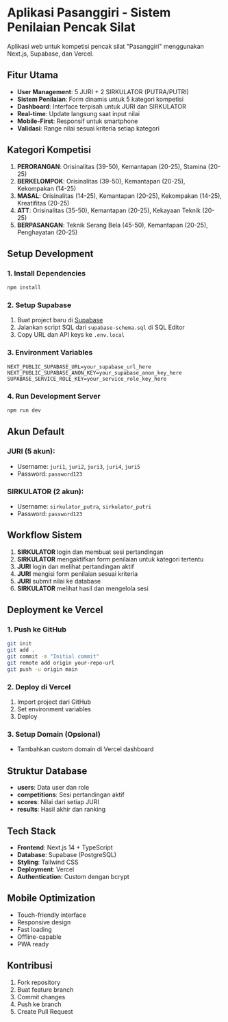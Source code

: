 # Aplikasi Pasanggiri - Sistem Penilaian Pencak Silat

Aplikasi web untuk kompetisi pencak silat "Pasanggiri" menggunakan Next.js, Supabase, dan Vercel.

## Fitur Utama

- **User Management**: 5 JURI + 2 SIRKULATOR (PUTRA/PUTRI)
- **Sistem Penilaian**: Form dinamis untuk 5 kategori kompetisi
- **Dashboard**: Interface terpisah untuk JURI dan SIRKULATOR
- **Real-time**: Update langsung saat input nilai
- **Mobile-First**: Responsif untuk smartphone
- **Validasi**: Range nilai sesuai kriteria setiap kategori

## Kategori Kompetisi

1. **PERORANGAN**: Orisinalitas (39-50), Kemantapan (20-25), Stamina (20-25)
2. **BERKELOMPOK**: Orisinalitas (39-50), Kemantapan (20-25), Kekompakan (14-25)
3. **MASAL**: Orisinalitas (14-25), Kemantapan (20-25), Kekompakan (14-25), Kreatifitas (20-25)
4. **ATT**: Orisinalitas (35-50), Kemantapan (20-25), Kekayaan Teknik (20-25)
5. **BERPASANGAN**: Teknik Serang Bela (45-50), Kemantapan (20-25), Penghayatan (20-25)

## Setup Development

### 1. Install Dependencies
```bash
npm install
```

### 2. Setup Supabase
1. Buat project baru di [Supabase](https://supabase.com)
2. Jalankan script SQL dari `supabase-schema.sql` di SQL Editor
3. Copy URL dan API keys ke `.env.local`

### 3. Environment Variables
```env
NEXT_PUBLIC_SUPABASE_URL=your_supabase_url_here
NEXT_PUBLIC_SUPABASE_ANON_KEY=your_supabase_anon_key_here
SUPABASE_SERVICE_ROLE_KEY=your_service_role_key_here
```

### 4. Run Development Server
```bash
npm run dev
```

## Akun Default

### JURI (5 akun):
- Username: `juri1`, `juri2`, `juri3`, `juri4`, `juri5`
- Password: `password123`

### SIRKULATOR (2 akun):
- Username: `sirkulator_putra`, `sirkulator_putri`
- Password: `password123`

## Workflow Sistem

1. **SIRKULATOR** login dan membuat sesi pertandingan
2. **SIRKULATOR** mengaktifkan form penilaian untuk kategori tertentu
3. **JURI** login dan melihat pertandingan aktif
4. **JURI** mengisi form penilaian sesuai kriteria
5. **JURI** submit nilai ke database
6. **SIRKULATOR** melihat hasil dan mengelola sesi

## Deployment ke Vercel

### 1. Push ke GitHub
```bash
git init
git add .
git commit -m "Initial commit"
git remote add origin your-repo-url
git push -u origin main
```

### 2. Deploy di Vercel
1. Import project dari GitHub
2. Set environment variables
3. Deploy

### 3. Setup Domain (Opsional)
- Tambahkan custom domain di Vercel dashboard

## Struktur Database

- **users**: Data user dan role
- **competitions**: Sesi pertandingan aktif
- **scores**: Nilai dari setiap JURI
- **results**: Hasil akhir dan ranking

## Tech Stack

- **Frontend**: Next.js 14 + TypeScript
- **Database**: Supabase (PostgreSQL)
- **Styling**: Tailwind CSS
- **Deployment**: Vercel
- **Authentication**: Custom dengan bcrypt

## Mobile Optimization

- Touch-friendly interface
- Responsive design
- Fast loading
- Offline-capable
- PWA ready

## Kontribusi

1. Fork repository
2. Buat feature branch
3. Commit changes
4. Push ke branch
5. Create Pull Request